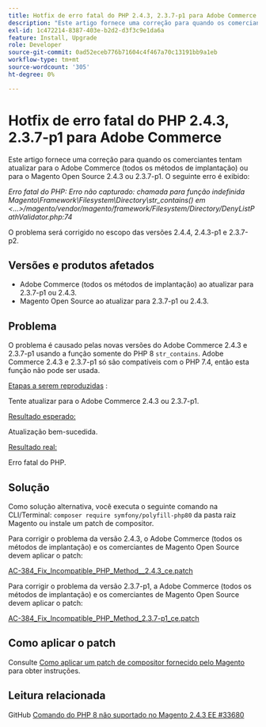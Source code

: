 ```yaml
---
title: Hotfix de erro fatal do PHP 2.4.3, 2.3.7-p1 para Adobe Commerce
description: "Este artigo fornece uma correção para quando os comerciantes tentam atualizar para o Adobe Commerce (todos os métodos de implantação) ou para o Magento Open Source 2.4.3 ou 2.3.7-p1; o seguinte erro é exibido:"
exl-id: 1c472214-8387-403e-b2d2-d3f3c9e1da6a
feature: Install, Upgrade
role: Developer
source-git-commit: 0ad52eceb776b71604c4f467a70c13191bb9a1eb
workflow-type: tm+mt
source-wordcount: '305'
ht-degree: 0%

---
```


# Hotfix de erro fatal do PHP 2.4.3, 2.3.7-p1 para Adobe Commerce

Este artigo fornece uma correção para quando os comerciantes tentam atualizar para o Adobe Commerce (todos os métodos de implantação) ou para o Magento Open Source 2.4.3 ou 2.3.7-p1. O seguinte erro é exibido:

*Erro fatal do PHP: Erro não capturado: chamada para função indefinida Magento\Framework\Filesystem\Directory\str_contains() em &lt;...>/magento/vendor/magento/framework/Filesystem/Directory/DenyListPathValidator.php:74*

O problema será corrigido no escopo das versões 2.4.4, 2.4.3-p1 e 2.3.7-p2.

## Versões e produtos afetados

* Adobe Commerce (todos os métodos de implantação) ao atualizar para 2.3.7-p1 ou 2.4.3.
* Magento Open Source ao atualizar para 2.3.7-p1 ou 2.4.3.

## Problema

O problema é causado pelas novas versões do Adobe Commerce 2.4.3 e 2.3.7-p1 usando a função somente do PHP 8 `str_contains`. Adobe Commerce 2.4.3 e 2.3.7-p1 só são compatíveis com o PHP 7.4, então esta função não pode ser usada.

<u>Etapas a serem reproduzidas</u> :

Tente atualizar para o Adobe Commerce 2.4.3 ou 2.3.7-p1.

<u>Resultado esperado:</u>

Atualização bem-sucedida.

<u>Resultado real:</u>

Erro fatal do PHP.

## Solução

Como solução alternativa, você executa o seguinte comando na CLI/Terminal: `composer require symfony/polyfill-php80` da pasta raiz Magento ou instale um patch de compositor.

Para corrigir o problema da versão 2.4.3, o Adobe Commerce (todos os métodos de implantação) e os comerciantes de Magento Open Source devem aplicar o patch:

[AC-384_Fix_Incompatible_PHP_Method__2.4.3_ce.patch](assets/AC-384__Fix_Incompatible_PHP_Method__2.4.3_ce.patch.zip)

Para corrigir o problema da versão 2.3.7-p1, a Adobe Commerce (todos os métodos de implantação) e os comerciantes de Magento Open Source devem aplicar o patch:

[AC-384_Fix_Incompatible_PHP_Method_2.3.7-p1_ce.patch](assets/AC-384__Fix_Incompatible_PHP_Method__2.3.7-p1_ce.patch.zip)

## Como aplicar o patch

Consulte [Como aplicar um patch de compositor fornecido pelo Magento](/help/how-to/general/how-to-apply-a-composer-patch-provided-by-magento.md) para obter instruções.

## Leitura relacionada

GitHub [Comando do PHP 8 não suportado no Magento 2.4.3 EE #33680](https://github.com/magento/magento2/issues/33680)
